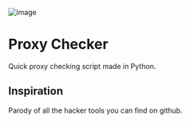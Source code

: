 ![image](https://github.com/user-attachments/assets/cc08a978-fc17-4612-8630-2575d1f5eb33)
# Proxy Checker
Quick proxy checking script made in Python.

## Inspiration
Parody of all the hacker tools you can find on github.
